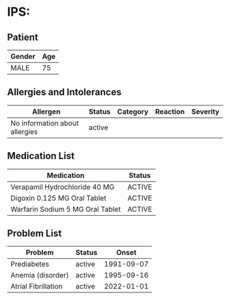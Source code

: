 # IPS:

## Patient

|Gender|Age|
|---|---|
|MALE|75|

## Allergies and Intolerances

|Allergen|Status|Category|Reaction|Severity|
|---|---|---|---|---|
|No information about allergies|active||||

## Medication List

|Medication|Status|
|---|---|
|Verapamil Hydrochloride 40 MG|ACTIVE|
|Digoxin 0.125 MG Oral Tablet|ACTIVE|
|Warfarin Sodium 5 MG Oral Tablet|ACTIVE|

## Problem List

|Problem|Status|Onset|
|---|---|---|
|Prediabetes|active|1991-09-07|
|Anemia (disorder)|active|1995-09-16|
|Atrial Fibrillation|active|2022-01-01|
